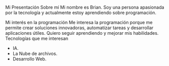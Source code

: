 Mi Presentación
Sobre mí
Mi nombre es Brian. Soy una persona apasionada por la tecnología y actualmente estoy aprendiendo sobre programación.

Mi interés en la programación
Me interesa la programación porque me permite crear soluciones innovadoras, automatizar tareas y desarrollar aplicaciones útiles. Quiero seguir aprendiendo y mejorar mis habilidades.
Tecnologías que me interesan
- IA.
- La Nube de archivos.
- Desarrollo Web.